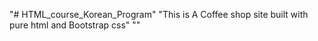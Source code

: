 "# HTML_course_Korean_Program" 
"This is A Coffee shop site built with pure html and Bootstrap css"
""